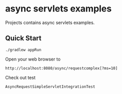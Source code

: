 async servlets examples
=======================

Projects contains async servlets examples.

Quick Start
-----------

	./gradlew appRun

Open your web browser to

	http://localhost:8080/async/requestcomplex[?ms=10]

Check out test

	AsyncRequestSimpleServletIntegrationTest